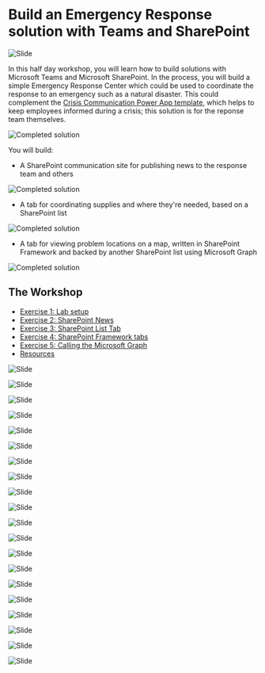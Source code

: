 # Build an Emergency Response solution with Teams and SharePoint

![Slide](./Labs/images/Slide2.PNG)

In this half day workshop, you will learn how to build solutions with Microsoft Teams and Microsoft SharePoint. In the process, you will build a simple Emergency Response Center which could be used to coordinate the response to an emergency such as a natural disaster. This could complement the [Crisis Communication Power App template](https://powerapps.microsoft.com/en-us/blog/crisis-communication-a-power-platform-template/), which helps to keep employees informed during a crisis; this solution is for the reponse team themselves.

![Completed solution](./Labs/images/Demo-Mashup.png)

You will build:

 * A SharePoint communication site for publishing news to the response team and others

![Completed solution](./Labs/images/Demo-News.png)

 * A tab for coordinating supplies and where they're needed, based on a SharePoint list

![Completed solution](./Labs/images/Demo-Supplies.png)

 * A tab for viewing problem locations on a map, written in SharePoint Framework and backed by another SharePoint list using Microsoft Graph

![Completed solution](./Labs/images/Demo-Map.png)

## The Workshop

 * [Exercise 1: Lab setup](Labs/Part1.md)
 * [Exercise 2: SharePoint News](Labs/Part2.md)
 * [Exercise 3: SharePoint List Tab](Labs/Part3.md)
 * [Exercise 4: SharePoint Framework tabs](Labs/Part4.md)
 * [Exercise 5: Calling the Microsoft Graph](Labs/Part5.md)
 * [Resources](Labs/Resources.md)

![Slide](./Labs/images/Slide3.PNG)

![Slide](./Labs/images/Slide4.PNG)

![Slide](./Labs/images/Slide5.PNG)

![Slide](./Labs/images/Slide6.PNG)

![Slide](./Labs/images/Slide7.PNG)

![Slide](./Labs/images/Slide8.PNG)

![Slide](./Labs/images/Slide9.PNG)

![Slide](./Labs/images/Slide10.PNG)

![Slide](./Labs/images/Slide11.PNG)

![Slide](./Labs/images/Slide12.PNG)

![Slide](./Labs/images/Slide13.PNG)

![Slide](./Labs/images/Slide14.PNG)

![Slide](./Labs/images/Slide15.PNG)

![Slide](./Labs/images/Slide16.PNG)

![Slide](./Labs/images/Slide17.PNG)

![Slide](./Labs/images/Slide18.PNG)

![Slide](./Labs/images/Slide19.PNG)

![Slide](./Labs/images/Slide20.PNG)

![Slide](./Labs/images/Slide21.PNG)

![Slide](./Labs/images/Slide22.PNG)
